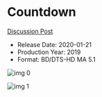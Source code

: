 # Countdown

[Discussion Post](https://www.avsforum.com/threads/bass-eq-for-filtered-movies.2995212/post-59134024)

* Release Date: 2020-01-21
* Production Year: 2019
* Format: BD/DTS-HD MA 5.1

![img 0](http://imgur.com/YMqDxkK.jpg)

![img 1](http://imgur.com/K1hPNBi.png)

